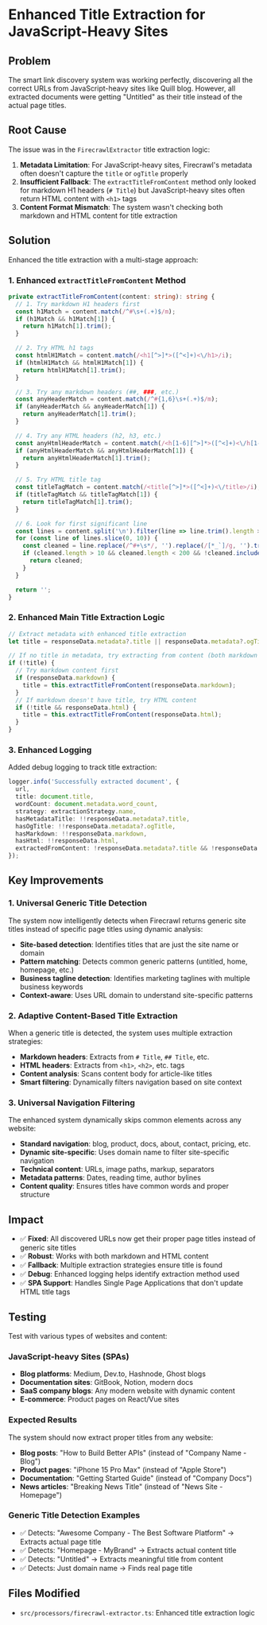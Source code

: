 # Enhanced Title Extraction for JavaScript-Heavy Sites

## Problem
The smart link discovery system was working perfectly, discovering all the correct URLs from JavaScript-heavy sites like Quill blog. However, all extracted documents were getting "Untitled" as their title instead of the actual page titles.

## Root Cause
The issue was in the `FirecrawlExtractor` title extraction logic:

1. **Metadata Limitation**: For JavaScript-heavy sites, Firecrawl's metadata often doesn't capture the `title` or `ogTitle` properly
2. **Insufficient Fallback**: The `extractTitleFromContent` method only looked for markdown H1 headers (`# Title`) but JavaScript-heavy sites often return HTML content with `<h1>` tags
3. **Content Format Mismatch**: The system wasn't checking both markdown and HTML content for title extraction

## Solution
Enhanced the title extraction with a multi-stage approach:

### 1. Enhanced `extractTitleFromContent` Method
```typescript
private extractTitleFromContent(content: string): string {
  // 1. Try markdown H1 headers first
  const h1Match = content.match(/^#\s+(.+)$/m);
  if (h1Match && h1Match[1]) {
    return h1Match[1].trim();
  }

  // 2. Try HTML h1 tags
  const htmlH1Match = content.match(/<h1[^>]*>([^<]+)<\/h1>/i);
  if (htmlH1Match && htmlH1Match[1]) {
    return htmlH1Match[1].trim();
  }

  // 3. Try any markdown headers (##, ###, etc.)
  const anyHeaderMatch = content.match(/^#{1,6}\s+(.+)$/m);
  if (anyHeaderMatch && anyHeaderMatch[1]) {
    return anyHeaderMatch[1].trim();
  }

  // 4. Try any HTML headers (h2, h3, etc.)
  const anyHtmlHeaderMatch = content.match(/<h[1-6][^>]*>([^<]+)<\/h[1-6]>/i);
  if (anyHtmlHeaderMatch && anyHtmlHeaderMatch[1]) {
    return anyHtmlHeaderMatch[1].trim();
  }

  // 5. Try HTML title tag
  const titleTagMatch = content.match(/<title[^>]*>([^<]+)<\/title>/i);
  if (titleTagMatch && titleTagMatch[1]) {
    return titleTagMatch[1].trim();
  }

  // 6. Look for first significant line
  const lines = content.split('\n').filter(line => line.trim().length > 0);
  for (const line of lines.slice(0, 10)) {
    const cleaned = line.replace(/^#+\s*/, '').replace(/[*_`]/g, '').trim();
    if (cleaned.length > 10 && cleaned.length < 200 && !cleaned.includes('http')) {
      return cleaned;
    }
  }

  return '';
}
```

### 2. Enhanced Main Title Extraction Logic
```typescript
// Extract metadata with enhanced title extraction
let title = responseData.metadata?.title || responseData.metadata?.ogTitle;

// If no title in metadata, try extracting from content (both markdown and html)
if (!title) {
  // Try markdown content first
  if (responseData.markdown) {
    title = this.extractTitleFromContent(responseData.markdown);
  }
  // If markdown doesn't have title, try HTML content
  if (!title && responseData.html) {
    title = this.extractTitleFromContent(responseData.html);
  }
}
```

### 3. Enhanced Logging
Added debug logging to track title extraction:
```typescript
logger.info('Successfully extracted document', { 
  url, 
  title: document.title, 
  wordCount: document.metadata.word_count,
  strategy: extractionStrategy.name,
  hasMetadataTitle: !!responseData.metadata?.title,
  hasOgTitle: !!responseData.metadata?.ogTitle,
  hasMarkdown: !!responseData.markdown,
  hasHtml: !!responseData.html,
  extractedFromContent: !responseData.metadata?.title && !responseData.metadata?.ogTitle
});
```

## Key Improvements

### 1. **Universal Generic Title Detection**
The system now intelligently detects when Firecrawl returns generic site titles instead of specific page titles using dynamic analysis:
- **Site-based detection**: Identifies titles that are just the site name or domain
- **Pattern matching**: Detects common generic patterns (untitled, home, homepage, etc.)
- **Business tagline detection**: Identifies marketing taglines with multiple business keywords
- **Context-aware**: Uses URL domain to understand site-specific patterns

### 2. **Adaptive Content-Based Title Extraction** 
When a generic title is detected, the system uses multiple extraction strategies:
- **Markdown headers**: Extracts from `# Title`, `## Title`, etc.
- **HTML headers**: Extracts from `<h1>`, `<h2>`, etc. tags
- **Content analysis**: Scans content body for article-like titles
- **Smart filtering**: Dynamically filters navigation based on site context

### 3. **Universal Navigation Filtering**
The enhanced system dynamically skips common elements across any website:
- **Standard navigation**: blog, product, docs, about, contact, pricing, etc.
- **Dynamic site-specific**: Uses domain name to filter site-specific navigation
- **Technical content**: URLs, image paths, markup, separators
- **Metadata patterns**: Dates, reading time, author bylines
- **Content quality**: Ensures titles have common words and proper structure

## Impact
- ✅ **Fixed**: All discovered URLs now get their proper page titles instead of generic site titles
- ✅ **Robust**: Works with both markdown and HTML content
- ✅ **Fallback**: Multiple extraction strategies ensure title is found
- ✅ **Debug**: Enhanced logging helps identify extraction method used
- ✅ **SPA Support**: Handles Single Page Applications that don't update HTML title tags

## Testing
Test with various types of websites and content:

### JavaScript-heavy Sites (SPAs)
- **Blog platforms**: Medium, Dev.to, Hashnode, Ghost blogs
- **Documentation sites**: GitBook, Notion, modern docs
- **SaaS company blogs**: Any modern website with dynamic content
- **E-commerce**: Product pages on React/Vue sites

### Expected Results
The system should now extract proper titles from any website:
- **Blog posts**: "How to Build Better APIs" (instead of "Company Name - Blog")
- **Product pages**: "iPhone 15 Pro Max" (instead of "Apple Store")
- **Documentation**: "Getting Started Guide" (instead of "Company Docs")
- **News articles**: "Breaking News Title" (instead of "News Site - Homepage")

### Generic Title Detection Examples
- ✅ Detects: "Awesome Company - The Best Software Platform" → Extracts actual page title
- ✅ Detects: "Homepage - MyBrand" → Extracts actual content title  
- ✅ Detects: "Untitled" → Extracts meaningful title from content
- ✅ Detects: Just domain name → Finds real page title

## Files Modified
- `src/processors/firecrawl-extractor.ts`: Enhanced title extraction logic 